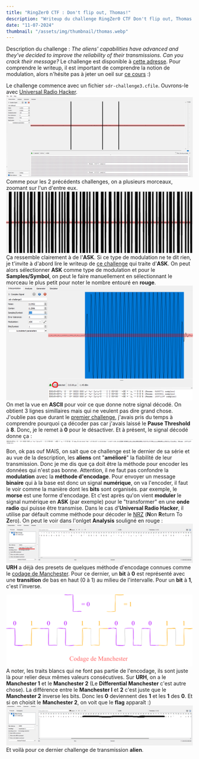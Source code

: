 ```yaml
---
title: "RingZer0 CTF : Don't flip out, Thomas!"
description: "Writeup du challenge RingZer0 CTF Don't flip out, Thomas!"
date: "11-07-2024"
thumbnail: "/assets/img/thumbnail/thomas.webp"
---
```

Description du challenge : *The aliens' capabilities have advanced and they've decided to improve the reliability of their transmissions. Can you crack their message?*
Le challenge est disponible à [cette adresse](https://ringzer0ctf.com/challenges/334).
Pour comprendre le writeup, il est important de comprendre la notion de modulation, alors n'hésite pas à jeter un oeil sur [ce cours](../Radio/Radio%20Basics/modulation.html) :) 

Le challenge commence avec un fichier `sdr-challenge3.cfile`. 
Ouvrons-le avec [Universal Radio Hacker](https://github.com/jopohl/urh). 
![image](../../assets/img/pages/writeups/thomas/thomas1.png)
Comme pour les 2 précédents challenges, on a plusieurs morceaux, zoomant sur l'un d'entre eux. 
![image](../../assets/img/pages/writeups/thomas/thomas2.png)
Ça ressemble clairement à de l'**ASK**. Si ce type de modulation ne te dit rien, je t'invite à d'abord lire le writeup de [ce challenge](turn_me_on_and_off.html) qui traite d'**ASK**. 
On peut alors sélectionner **ASK** comme type de modulation et pour le **Samples/Symbol**, on peut le faire manuellement en sélectionnant le morceau le plus petit pour noter le nombre entouré en **rouge**.
![image](../../assets/img/pages/writeups/thomas/thomas3.png)
On met la vue en **ASCII** pour voir ce que donne notre signal décodé. On obtient 3 lignes simillaires mais qui ne veulent pas dire grand chose. 
J'oublie pas que durant le [premier challenge](turn_me_on_and_off.html), j'avais pris du temps à comprendre pourquoi ça décoder pas car j'avais laissé le **Pause Threshold** à **8**. Donc, je le remet à **0** pour le désactiver. Et à présent, le signal décodé donne ça : 
![image](../../assets/img/pages/writeups/thomas/thomas4.png)
Bon, ok pas ouf MAIS, on sait que ce challenge est le dernier de sa série et au vue de la description, les **aliens** ont "**amélioré**" la fiabilité de leur transmission. 
Donc je me dis que ça doit être la méthode pour encoder les données qui n'est pas bonne.
Attention, il ne faut pas confondre la **modulation** avec la **méthode d'encodage**. 
Pour envoyer un message **binaire** qui à la base est donc un signal **numérique**, on va l'encoder, il faut le voir comme la manière dont les **bits** sont organisés. par exemple, le **morse** est une forme d'encodage.
Et c'est après qu'on vient **moduler** le signal numérique en **ASK** (par exemple) pour le "transformer" en une **onde radio** qui puisse être transmise. 
Dans le cas d'**Universal Radio Hacker**, il utilise par défault comme méthode pour décoder le [NRZ](https://fr.wikipedia.org/wiki/Non_Return_to_Zero) (**N**on **R**eturn To **Z**ero). On peut le voir dans l'onlget **Analysis** souligné en rouge : 
![image](../../assets/img/pages/writeups/thomas/thomas5.png)
**URH** a déjà des presets de quelques méthode d'encodage connues comme le [codage de Manchester](https://fr.wikipedia.org/wiki/Codage_Manchester). Pour ce dernier, un **bit** à **0** est représenté avec une **transition** de bas en haut (0 à 1) au milieu de l'intervalle. Pour un **bit** à **1**, c'est l'inverse.

![image](../../assets/img/pages/writeups/thomas/thomas6.svg)
A noter, les traits blancs qui ne font pas partie de l'encodage, ils sont juste là pour relier deux mêmes valeurs consécutives.
Sur **URH**, on a le **Manchester 1** et le **Manchester 2** (Le **Differential Manchester** c'est autre chose). 
La différence entre le **Manchester I** et **2** c'est juste que le **Manchester 2** inverse les bits. Donc les **0** deviennent des **1** et les **1** des **0**.
Et si on choisit le **Manchester 2**, on voit que le **flag** apparaît :)
![image](../../assets/img/pages/writeups/thomas/thomas7.png)
Et voilà pour ce dernier challenge de transmission **alien**.

